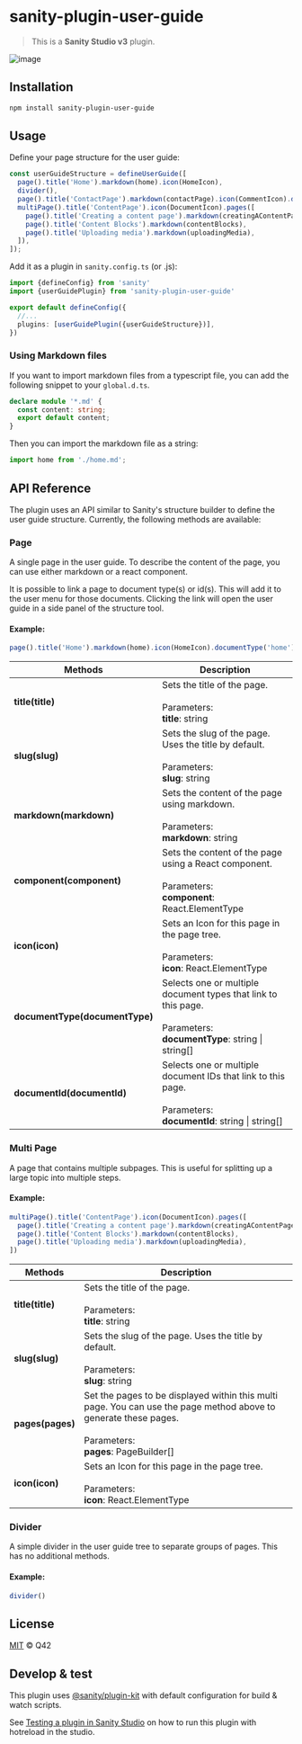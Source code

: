 # sanity-plugin-user-guide

> This is a **Sanity Studio v3** plugin.

![image](https://github.com/Q42/sanity-plugin-user-guide/assets/24476678/ee440336-8a85-45ea-b8d9-4304e09e5648)

## Installation

```sh
npm install sanity-plugin-user-guide
```

## Usage

Define your page structure for the user guide:

```ts
const userGuideStructure = defineUserGuide([
  page().title('Home').markdown(home).icon(HomeIcon),
  divider(),
  page().title('ContactPage').markdown(contactPage).icon(CommentIcon).documentType('contactPage'),
  multiPage().title('ContentPage').icon(DocumentIcon).pages([
    page().title('Creating a content page').markdown(creatingAContentPage).documentType(contentPage),
    page().title('Content Blocks').markdown(contentBlocks),
    page().title('Uploading media').markdown(uploadingMedia),
  ]),
]);
```

Add it as a plugin in `sanity.config.ts` (or .js):

```ts
import {defineConfig} from 'sanity'
import {userGuidePlugin} from 'sanity-plugin-user-guide'

export default defineConfig({
  //...
  plugins: [userGuidePlugin({userGuideStructure})],
})
```


### Using Markdown files

If you want to import markdown files from a typescript file, you can add the following snippet to your `global.d.ts`.

```ts
declare module '*.md' {
  const content: string;
  export default content;
}
```

Then you can import the markdown file as a string:

```ts
import home from './home.md';
```

## API Reference

The plugin uses an API similar to Sanity's structure builder to define the user guide structure. Currently, the following methods are available:

### Page

A single page in the user guide. To describe the content of the page, you can use either markdown or a react component.

It is possible to link a page to document type(s) or id(s). This will add it to the user menu for those documents. Clicking the link will open the user guide in a side panel of the structure tool.

#### Example:

```ts
page().title('Home').markdown(home).icon(HomeIcon).documentType('home')
```

| Methods                       | Description                                                                                                                                                 |
|-------------------------------|-------------------------------------------------------------------------------------------------------------------------------------------------------------|
| **title(title)**              | Sets the title of the page.<br/><br/>Parameters:<br/>**title**: string                                                                                      |
| **slug(slug)**                | Sets the slug of the page. Uses the title by default.<br/><br/>Parameters:<br/>**slug**: string                                                             |
| **markdown(markdown)**        | Sets the content of the page using markdown.<br/><br/>Parameters:<br/>**markdown**: string                                                                  |
| **component(component)**      | Sets the content of the page using a React component.<br/><br/>Parameters:<br/>**component**: React.ElementType                                             |
| **icon(icon)**                | Sets an Icon for this page in the page tree.<br/><br/>Parameters:<br/>**icon**: React.ElementType                                                           |
| **documentType(documentType)**| Selects one or multiple document types that link to this page.<br/><br/>Parameters:<br/>**documentType**: string \| string[]                                |
| **documentId(documentId)**    | Selects one or multiple document IDs that link to this page.<br/><br/>Parameters:<br/>**documentId**: string \| string[]                                    |

### Multi Page

A page that contains multiple subpages. This is useful for splitting up a large topic into multiple steps.

#### Example:

```ts
multiPage().title('ContentPage').icon(DocumentIcon).pages([
  page().title('Creating a content page').markdown(creatingAContentPage).documentType(contentPage),
  page().title('Content Blocks').markdown(contentBlocks),
  page().title('Uploading media').markdown(uploadingMedia),
])
```

| Methods         | Description                                                                                                                                                          |
|-----------------|----------------------------------------------------------------------------------------------------------------------------------------------------------------------|
| **title(title)**| Sets the title of the page.<br/><br/>Parameters:<br/>**title**: string                                                                                               |
| **slug(slug)**  | Sets the slug of the page. Uses the title by default.<br/><br/>Parameters:<br/>**slug**: string                                                                      |
| **pages(pages)**| Set the pages to be displayed within this multi page. You can use the page method above to generate these pages.<br/><br/>Parameters:<br/>**pages**: PageBuilder[]   |
| **icon(icon)**  | Sets an Icon for this page in the page tree.<br/><br/>Parameters:<br/>**icon**: React.ElementType                                                                    |

### Divider

A simple divider in the user guide tree to separate groups of pages. This has no additional methods.

#### Example:

```ts
divider()
```

## License

[MIT](LICENSE) © Q42

## Develop & test

This plugin uses [@sanity/plugin-kit](https://github.com/sanity-io/plugin-kit)
with default configuration for build & watch scripts.

See [Testing a plugin in Sanity Studio](https://github.com/sanity-io/plugin-kit#testing-a-plugin-in-sanity-studio)
on how to run this plugin with hotreload in the studio.
